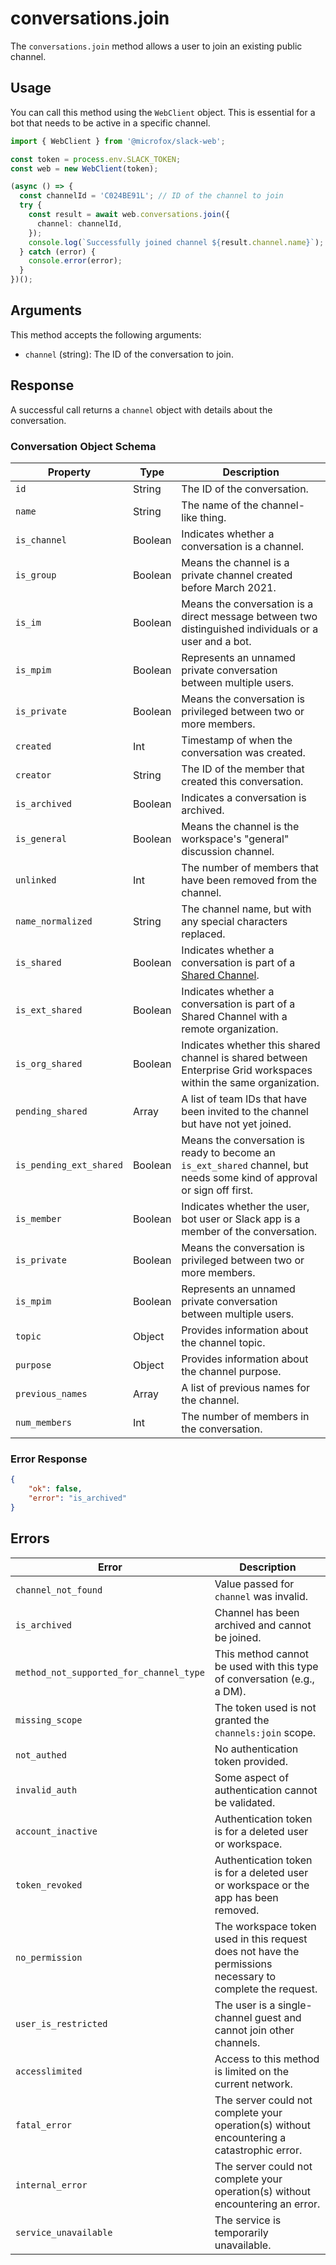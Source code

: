 # conversations.join

The `conversations.join` method allows a user to join an existing public channel.

## Usage

You can call this method using the `WebClient` object. This is essential for a bot that needs to be active in a specific channel.

```typescript
import { WebClient } from '@microfox/slack-web';

const token = process.env.SLACK_TOKEN;
const web = new WebClient(token);

(async () => {
  const channelId = 'C024BE91L'; // ID of the channel to join
  try {
    const result = await web.conversations.join({
      channel: channelId,
    });
    console.log(`Successfully joined channel ${result.channel.name}`);
  } catch (error) {
    console.error(error);
  }
})();
```

## Arguments

This method accepts the following arguments:

-   `channel` (string): The ID of the conversation to join.

## Response

A successful call returns a `channel` object with details about the conversation.

### Conversation Object Schema

| Property                 | Type   | Description                                                                                                                              |
| ------------------------ | ------ | ---------------------------------------------------------------------------------------------------------------------------------------- |
| `id`                     | String | The ID of the conversation.                                                                                                              |
| `name`                   | String | The name of the channel-like thing.                                                                                                      |
| `is_channel`             | Boolean| Indicates whether a conversation is a channel.                                                                                           |
| `is_group`               | Boolean| Means the channel is a private channel created before March 2021.                                                                        |
| `is_im`                  | Boolean| Means the conversation is a direct message between two distinguished individuals or a user and a bot.                                    |
| `is_mpim`                | Boolean| Represents an unnamed private conversation between multiple users.                                                                       |
| `is_private`             | Boolean| Means the conversation is privileged between two or more members.                                                                        |
| `created`                | Int    | Timestamp of when the conversation was created.                                                                                          |
| `creator`                | String | The ID of the member that created this conversation.                                                                                     |
| `is_archived`            | Boolean| Indicates a conversation is archived.                                                                                                    |
| `is_general`             | Boolean| Means the channel is the workspace's "general" discussion channel.                                                                       |
| `unlinked`               | Int    | The number of members that have been removed from the channel.                                                                           |
| `name_normalized`        | String | The channel name, but with any special characters replaced.                                                                              |
| `is_shared`              | Boolean| Indicates whether a conversation is part of a [Shared Channel](https://slack.com/help/articles/202508758-Share-channels-with-other-workspaces).|
| `is_ext_shared`          | Boolean| Indicates whether a conversation is part of a Shared Channel with a remote organization.                                                 |
| `is_org_shared`          | Boolean| Indicates whether this shared channel is shared between Enterprise Grid workspaces within the same organization.                             |
| `pending_shared`         | Array  | A list of team IDs that have been invited to the channel but have not yet joined.                                                        |
| `is_pending_ext_shared`  | Boolean| Means the conversation is ready to become an `is_ext_shared` channel, but needs some kind of approval or sign off first.                  |
| `is_member`              | Boolean| Indicates whether the user, bot user or Slack app is a member of the conversation.                                                       |
| `is_private`             | Boolean| Means the conversation is privileged between two or more members.                                                                        |
| `is_mpim`                | Boolean| Represents an unnamed private conversation between multiple users.                                                                       |
| `topic`                  | Object | Provides information about the channel topic.                                                                                            |
| `purpose`                | Object | Provides information about the channel purpose.                                                                                          |
| `previous_names`         | Array  | A list of previous names for the channel.                                                                                                |
| `num_members`            | Int    | The number of members in the conversation.                                                                                               |

### Error Response

```json
{
    "ok": false,
    "error": "is_archived"
}
```

## Errors

| Error | Description |
| --- | --- |
| `channel_not_found` | Value passed for `channel` was invalid. |
| `is_archived` | Channel has been archived and cannot be joined. |
| `method_not_supported_for_channel_type` | This method cannot be used with this type of conversation (e.g., a DM). |
| `missing_scope` | The token used is not granted the `channels:join` scope. |
| `not_authed` | No authentication token provided. |
| `invalid_auth` | Some aspect of authentication cannot be validated. |
| `account_inactive` | Authentication token is for a deleted user or workspace. |
| `token_revoked` | Authentication token is for a deleted user or workspace or the app has been removed. |
| `no_permission` | The workspace token used in this request does not have the permissions necessary to complete the request. |
| `user_is_restricted` | The user is a single-channel guest and cannot join other channels. |
| `accesslimited` | Access to this method is limited on the current network. |
| `fatal_error` | The server could not complete your operation(s) without encountering a catastrophic error. |
| `internal_error` | The server could not complete your operation(s) without encountering an error. |
| `service_unavailable` | The service is temporarily unavailable. | 
